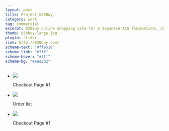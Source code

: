 ```yaml
---
layout: post
title: Project 030Buy
category: work
tag: commercial
excerpt: 030Buy online shopping site for a Japanese ACG (Animations, Comics and Games) community
thumb: 030buy-large.jpg
plugin: slider
link: http://030buy.com/
scheme-text: "#ff9518"
scheme-link: "#fff"
scheme-hover: "#fff"
scheme-bg: "#eae2d2"
---
```


<div class="txt">
  <div class="flexslider">
    <ul class="slides">
      <li>
        <p class=browser><img src="{{ site.data.var.file }}/030buy-01.png"></p>
        <p class="flex-caption">Checkout Page #1</p>
      </li>
      <li>
        <p class=browser><img src="{{ site.data.var.file }}/030buy-04.png"></p>
        <p class="flex-caption">Order list</p>
      </li>
      <li>
        <p class=browser><img src="{{ site.data.var.file }}/030buy-02.png"></p>
        <p class="flex-caption">Checkout Page #1</p>
      </li>
    </ul>
  </div><!-- .flexslider -->
</div>
